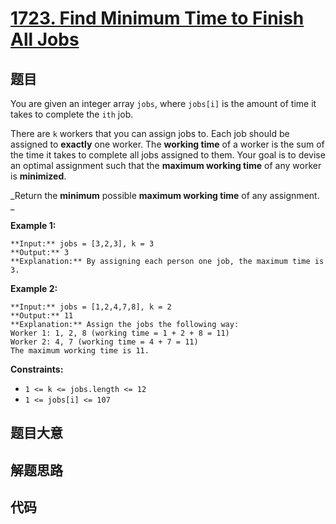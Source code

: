 # [1723. Find Minimum Time to Finish All Jobs](https://leetcode.com/problems/find-minimum-time-to-finish-all-jobs)

## 题目

You are given an integer array `jobs`, where `jobs[i]` is the amount of time
it takes to complete the `ith` job.

There are `k` workers that you can assign jobs to. Each job should be assigned
to **exactly** one worker. The **working time** of a worker is the sum of the
time it takes to complete all jobs assigned to them. Your goal is to devise an
optimal assignment such that the **maximum working time** of any worker is
**minimized**.

_Return the **minimum** possible **maximum working time** of any assignment. _



**Example 1:**

    
    
    **Input:** jobs = [3,2,3], k = 3
    **Output:** 3
    **Explanation:** By assigning each person one job, the maximum time is 3.
    

**Example 2:**

    
    
    **Input:** jobs = [1,2,4,7,8], k = 2
    **Output:** 11
    **Explanation:** Assign the jobs the following way:
    Worker 1: 1, 2, 8 (working time = 1 + 2 + 8 = 11)
    Worker 2: 4, 7 (working time = 4 + 7 = 11)
    The maximum working time is 11.



**Constraints:**

  * `1 <= k <= jobs.length <= 12`
  * `1 <= jobs[i] <= 107`


## 题目大意

## 解题思路

## 代码

```javascript

```
